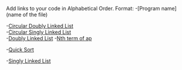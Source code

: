 Add links to your code in Alphabetical Order.
Format:
-[Program name](name of the file)

-[Circular Doubly Linked List](CircularDList.java)  
-[Circular Singly Linked List](CircularSList.java)      
-[Doubly Linked List](DList.java)
-[Nth term of ap](nth_term_of_ap.java)

-[Quick Sort](quick_sort.java)    

-[Singly Linked List](SList.java)  
